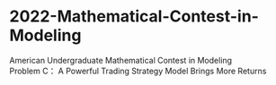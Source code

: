 # 2022-Mathematical-Contest-in-Modeling
American Undergraduate Mathematical Contest in Modeling \
Problem C： A Powerful Trading Strategy Model Brings More Returns

